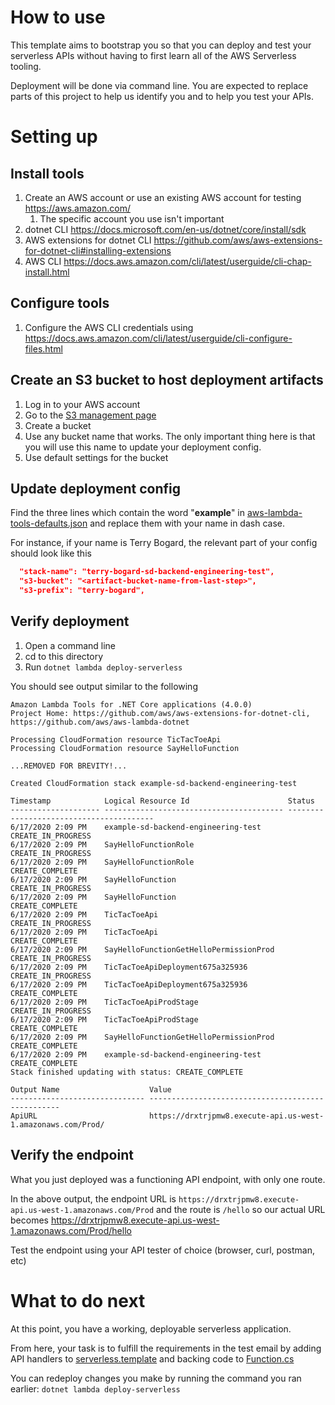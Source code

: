 # How to use

This template aims to bootstrap you so that you can deploy and test your serverless APIs without having to first learn all of the AWS Serverless tooling.

Deployment will be done via command line. You are expected to replace parts of this project to help us identify you and to help you test your APIs.

# Setting up

## Install tools

1. Create an AWS account or use an existing AWS account for testing https://aws.amazon.com/
   1. The specific account you use isn't important
1. dotnet CLI https://docs.microsoft.com/en-us/dotnet/core/install/sdk
1. AWS extensions for dotnet CLI https://github.com/aws/aws-extensions-for-dotnet-cli#installing-extensions
1. AWS CLI https://docs.aws.amazon.com/cli/latest/userguide/cli-chap-install.html

## Configure tools

1. Configure the AWS CLI credentials using https://docs.aws.amazon.com/cli/latest/userguide/cli-configure-files.html

## Create an S3 bucket to host deployment artifacts

1. Log in to your AWS account
1. Go to the [S3 management page](https://s3.console.aws.amazon.com/s3/home?region=us-west-1#)
1. Create a bucket
1. Use any bucket name that works. The only important thing here is that you will use this name to update your deployment config.
1. Use default settings for the bucket

## Update deployment config

Find the three lines which contain the word "**example**" in [aws-lambda-tools-defaults.json](./aws-lambda-tools-defaults.json) and replace them with your name in dash case.

For instance, if your name is Terry Bogard, the relevant part of your config should look like this

```json
  "stack-name": "terry-bogard-sd-backend-engineering-test",
  "s3-bucket": "<artifact-bucket-name-from-last-step>",
  "s3-prefix": "terry-bogard",
```

## Verify deployment

1. Open a command line
1. cd to this directory
1. Run ```dotnet lambda deploy-serverless```

You should see output similar to the following

```
Amazon Lambda Tools for .NET Core applications (4.0.0)
Project Home: https://github.com/aws/aws-extensions-for-dotnet-cli, https://github.com/aws/aws-lambda-dotnet

Processing CloudFormation resource TicTacToeApi
Processing CloudFormation resource SayHelloFunction

...REMOVED FOR BREVITY!...

Created CloudFormation stack example-sd-backend-engineering-test

Timestamp            Logical Resource Id                      Status
-------------------- ---------------------------------------- ----------------------------------------
6/17/2020 2:09 PM    example-sd-backend-engineering-test      CREATE_IN_PROGRESS
6/17/2020 2:09 PM    SayHelloFunctionRole                     CREATE_IN_PROGRESS
6/17/2020 2:09 PM    SayHelloFunctionRole                     CREATE_COMPLETE
6/17/2020 2:09 PM    SayHelloFunction                         CREATE_IN_PROGRESS
6/17/2020 2:09 PM    SayHelloFunction                         CREATE_COMPLETE
6/17/2020 2:09 PM    TicTacToeApi                             CREATE_IN_PROGRESS
6/17/2020 2:09 PM    TicTacToeApi                             CREATE_COMPLETE
6/17/2020 2:09 PM    SayHelloFunctionGetHelloPermissionProd   CREATE_IN_PROGRESS
6/17/2020 2:09 PM    TicTacToeApiDeployment675a325936         CREATE_IN_PROGRESS
6/17/2020 2:09 PM    TicTacToeApiDeployment675a325936         CREATE_COMPLETE
6/17/2020 2:09 PM    TicTacToeApiProdStage                    CREATE_IN_PROGRESS
6/17/2020 2:09 PM    TicTacToeApiProdStage                    CREATE_COMPLETE
6/17/2020 2:09 PM    SayHelloFunctionGetHelloPermissionProd   CREATE_COMPLETE
6/17/2020 2:09 PM    example-sd-backend-engineering-test      CREATE_COMPLETE
Stack finished updating with status: CREATE_COMPLETE

Output Name                    Value
------------------------------ --------------------------------------------------
ApiURL                         https://drxtrjpmw8.execute-api.us-west-1.amazonaws.com/Prod/
```

## Verify the endpoint

What you just deployed was a functioning API endpoint, with only one route.

In the above output, the endpoint URL is `https://drxtrjpmw8.execute-api.us-west-1.amazonaws.com/Prod` and the route is `/hello` so our actual URL becomes https://drxtrjpmw8.execute-api.us-west-1.amazonaws.com/Prod/hello

Test the endpoint using your API tester of choice (browser, curl, postman, etc)

# What to do next

At this point, you have a working, deployable serverless application.

From here, your task is to fulfill the requirements in the test email by adding API handlers to [serverless.template](./serverless.template) and backing code to [Function.cs](./Function.cs)

You can redeploy changes you make by running the command you ran earlier: ```dotnet lambda deploy-serverless```
